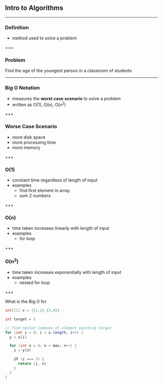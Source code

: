 ## Intro to Algorithms

---

### Definition

- method used to solve a problem

+++

### Problem

Find the age of the youngest person in a classroom of students

---

### Big O Notation

- measures the **worst case scenario** to solve a problem
- written as O(1), O(n), O(n<sup>2</sup>)

+++

### Worse Case Scenario

- more disk space
- more processing time
- more memory

+++

### O(1)

- constant time regardless of length of input
- examples
  - find first element in array
  - sum 2 numbers

+++

### O(n)

- time taken increases linearly with length of input
- examples
  - for loop

+++

### O(n<sup>2</sup>)

- time taken increases exponentially with length of input
- examples
  - nested for loop

+++

What is the Big O for

```java
int[][] x = {{1,2},{3,4}}

int target = 3

// find nested indexex of element matching target
for (int i = 0; i < x.length; i++) {
  y = x[i]

  for (int n = 0; n < max; n++) {
    z = y[n]

    if (z === 3) {
      return {i, n}
    }
  }
}


```
